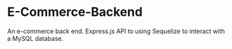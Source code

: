# E-Commerce-Backend
An e-commerce back end. Express.js API to using Sequelize to interact with a MySQL database.
